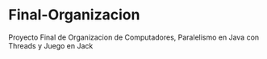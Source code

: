 # Final-Organizacion

Proyecto Final de Organizacion de Computadores, Paralelismo en Java con Threads y Juego en Jack
